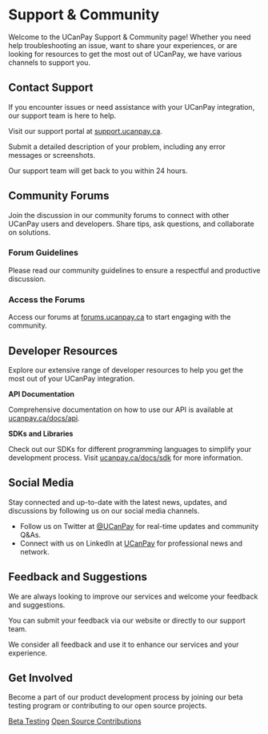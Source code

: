 # Support &amp; Community

Welcome to the UCanPay Support & Community page! Whether you need help troubleshooting an issue, want to share your
experiences, or are looking for resources to get the most out of UCanPay, we have various channels to support you.

## Contact Support

If you encounter issues or need assistance with your UCanPay integration, our support team is here to help.

<procedure title="Contacting Support" id="contacting-support">
    <step>
        <p>Visit our support portal at <a href="https://support.ucanpay.ca">support.ucanpay.ca</a>.</p>
    </step>
    <step>
        <p>Submit a detailed description of your problem, including any error messages or screenshots.</p>
    </step>
    <step>
        <p>Our support team will get back to you within 24 hours.</p>
    </step>
</procedure>

## Community Forums

Join the discussion in our community forums to connect with other UCanPay users and developers. Share tips, ask
questions, and collaborate on solutions.

### Forum Guidelines

Please read our community guidelines to ensure a respectful and productive discussion.

### Access the Forums

Access our forums at <a href="https://forums.ucanpay.ca">forums.ucanpay.ca</a> to start engaging with the community.

## Developer Resources

Explore our extensive range of developer resources to help you get the most out of your UCanPay integration.

**API Documentation**

Comprehensive documentation on how to use our API is available at <a href="https://ucanpay.ca/docs/api">
ucanpay.ca/docs/api</a>.

**SDKs and Libraries**

Check out our SDKs for different programming languages to simplify your development process.
Visit <a href="https://ucanpay.ca/docs/sdk">ucanpay.ca/docs/sdk</a> for more information.

## Social Media

Stay connected and up-to-date with the latest news, updates, and discussions by following us on our social media
channels.

- Follow us on Twitter at <a href="https://twitter.com/ucanpay">@UCanPay</a> for real-time updates and community Q&As.
- Connect with us on LinkedIn at <a href="https://www.linkedin.com/company/ucanpay">UCanPay</a> for professional news
  and network.

## Feedback and Suggestions

We are always looking to improve our services and welcome your feedback and suggestions.

<procedure title="Providing Feedback" id="providing-feedback">
    <step>
        <p>You can submit your feedback via our website or directly to our support team.</p>
    </step>
    <step>
        <p>We consider all feedback and use it to enhance our services and your experience.</p>
    </step>
</procedure>

## Get Involved

Become a part of our product development process by joining our beta testing program or contributing to our open source
projects.

<seealso>
    <category ref="wrs">
        <a href="https://ucanpay.ca/docs/beta-testing">Beta Testing</a>
        <a href="https://ucanpay.ca/docs/open-source">Open Source Contributions</a>
    </category>
</seealso>

